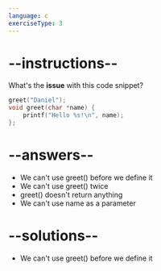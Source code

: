 ```yaml
---
language: c
exerciseType: 3
---
```


# --instructions--

What's the __issue__ with this code snippet?
```c
greet("Daniel");
void greet(char *name) {
    printf("Hello %s!\n", name);
};
```

# --answers--

- We can't use greet() before we define it
- We can't use greet() twice
- greet() doesn't return anything
- We can't use name as a parameter

# --solutions--

- We can't use greet() before we define it
